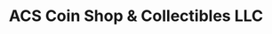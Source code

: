 ---
title: "ACS Coin Shop & Collectibles LLC"
url: /grand-junction/acs-coin-shop-und-collectibles-llc/
shop: Sammler
---